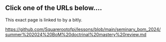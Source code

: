 ## Click one of the URLs below....

This exact page is linked to by a bitly.

https://github.com/Squarerootofpi/lessons/blob/main/seminary_bom_2024/summer%202024%20BoM%20doctrinal%20mastery%20review.md

